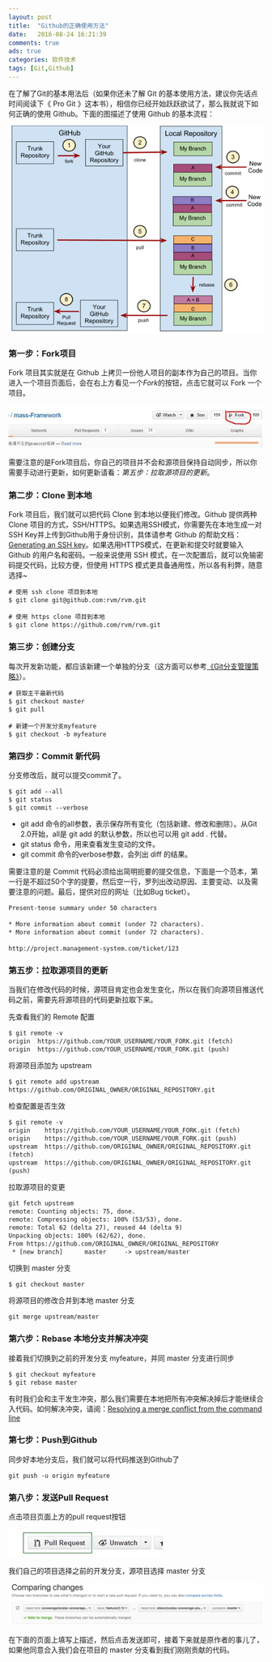 ```yaml
---
layout: post
title:  "Github的正确使用方法"
date:   2016-08-24 16:21:39
comments: true
ads: true
categories: 软件技术
tags: [Git,Github]
---
```


在了解了Git的基本用法后（如果你还未了解 Git 的基本使用方法，建议你先话点时间阅读下《 Pro Git 》这本书），相信你已经开始跃跃欲试了，那么我就说下如何正确的使用 Github。下面的图描述了使用 Github 的基本流程：

![Github Flow](/assets/images/github-flow/github-flow.png)

<!--more-->

### 第一步：Fork项目
Fork 项目其实就是在 Github 上拷贝一份他人项目的副本作为自己的项目。当你进入一个项目页面后，会在右上方看见一个*Fork*的按钮，点击它就可以 Fork 一个项目。

![Fork Project](/assets/images/github-flow/fork-project.jpg)

需要注意的是Fork项目后，你自己的项目并不会和源项目保持自动同步，所以你需要手动进行更新，如何更新请看：*第五步：拉取源项目的更新*。

### 第二步：Clone 到本地
Fork 项目后，我们就可以把代码 Clone 到本地以便我们修改。Github 提供两种 Clone 项目的方式，SSH/HTTPS。如果选用SSH模式，你需要先在本地生成一对SSH Key并上传到Github用于身份识别，具体请参考 Github 的帮助文档：[Generating an SSH key](https://help.github.com/articles/generating-an-ssh-key/)。如果选用HTTPS模式，在更新和提交时就要输入 Github 的用户名和密码。一般来说使用 SSH 模式，在一次配置后，就可以免输密码提交代码，比较方便，但使用 HTTPS 模式更具备通用性，所以各有利弊，随意选择~

```
# 使用 ssh clone 项目到本地
$ git clone git@github.com:rvm/rvm.git

# 使用 https clone 项目到本地
$ git clone https://github.com/rvm/rvm.git
```

### 第三步：创建分支

每次开发新功能，都应该新建一个单独的分支（这方面可以参考[《Git分支管理策略》](http://www.ruanyifeng.com/blog/2012/07/git.html)）。

```
# 获取主干最新代码
$ git checkout master
$ git pull

# 新建一个开发分支myfeature
$ git checkout -b myfeature

```

### 第四步：Commit 新代码
分支修改后，就可以提交commit了。

```
$ git add --all
$ git status
$ git commit --verbose
```
- git add 命令的all参数，表示保存所有变化（包括新建、修改和删除）。从Git 2.0开始，all是 git add 的默认参数，所以也可以用 git add . 代替。
- git status 命令，用来查看发生变动的文件。
- git commit 命令的verbose参数，会列出 diff 的结果。

需要注意的是 Commit 代码必须给出简明扼要的提交信息，下面是一个范本，第一行是不超过50个字的提要，然后空一行，罗列出改动原因、主要变动、以及需要注意的问题。最后，提供对应的网址（比如Bug ticket）。

```
Present-tense summary under 50 characters

* More information about commit (under 72 characters).
* More information about commit (under 72 characters).

http://project.management-system.com/ticket/123
```

### 第五步：拉取源项目的更新
当我们在修改代码的时候，源项目肯定也会发生变化，所以在我们向源项目推送代码之前，需要先将源项目的代码更新拉取下来。

先查看我们的 Remote 配置

```
$ git remote -v
origin  https://github.com/YOUR_USERNAME/YOUR_FORK.git (fetch)
origin  https://github.com/YOUR_USERNAME/YOUR_FORK.git (push)
```

将源项目添加为 upstream

```
$ git remote add upstream https://github.com/ORIGINAL_OWNER/ORIGINAL_REPOSITORY.git
```

检查配置是否生效

```
$ git remote -v
origin    https://github.com/YOUR_USERNAME/YOUR_FORK.git (fetch)
origin    https://github.com/YOUR_USERNAME/YOUR_FORK.git (push)
upstream  https://github.com/ORIGINAL_OWNER/ORIGINAL_REPOSITORY.git (fetch)
upstream  https://github.com/ORIGINAL_OWNER/ORIGINAL_REPOSITORY.git (push)
```

拉取源项目的变更

```
git fetch upstream
remote: Counting objects: 75, done.
remote: Compressing objects: 100% (53/53), done.
remote: Total 62 (delta 27), reused 44 (delta 9)
Unpacking objects: 100% (62/62), done.
From https://github.com/ORIGINAL_OWNER/ORIGINAL_REPOSITORY
 * [new branch]      master     -> upstream/master
```

切换到 master 分支

```
$ git checkout master
```

将源项目的修改合并到本地 master 分支

```
git merge upstream/master
```

### 第六步：Rebase 本地分支并解决冲突
接着我们切换到之前的开发分支 myfeature，并同 master 分支进行同步

```
$ git checkout myfeature
$ git rebase master
```

有时我们会和主干发生冲突，那么我们需要在本地把所有冲突解决掉后才能继续合入代码。如何解决冲突，请阅：[Resolving a merge conflict from the command line](https://help.github.com/articles/resolving-a-merge-conflict-from-the-command-line/)

### 第七步：Push到Github
同步好本地分支后，我们就可以将代码推送到Github了

```
git push -u origin myfeature
```

### 第八步：发送Pull Request
点击项目页面上方的pull request按钮

![pull request button](/assets/images/github-flow/create-pull-request-1.jpg)

我们自己的项目选择之前的开发分支，源项目选择 master 分支

![pull request](/assets/images/github-flow/create-pull-request-2.png)

在下面的页面上填写上描述，然后点击发送即可，接着下来就是原作者的事儿了，如果他同意合入我们会在项目的 master 分支看到我们刚刚贡献的代码。
